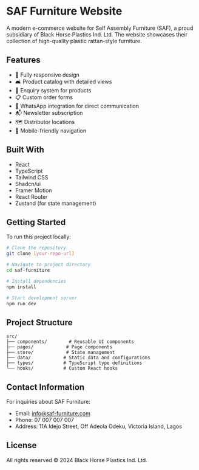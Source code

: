 
# SAF Furniture Website

A modern e-commerce website for Self Assembly Furniture (SAF), a proud subsidiary of Black Horse Plastics Ind. Ltd. The website showcases their collection of high-quality plastic rattan-style furniture.

## Features

- 📱 Fully responsive design
- 🛋️ Product catalog with detailed views
- 🛒 Enquiry system for products
- 📋 Custom order forms
- 📱 WhatsApp integration for direct communication
- 📬 Newsletter subscription
- 🗺️ Distributor locations
- 📱 Mobile-friendly navigation

## Built With

- React
- TypeScript
- Tailwind CSS
- Shadcn/ui
- Framer Motion
- React Router
- Zustand (for state management)

## Getting Started

To run this project locally:

```bash
# Clone the repository
git clone [your-repo-url]

# Navigate to project directory
cd saf-furniture

# Install dependencies
npm install

# Start development server
npm run dev
```

## Project Structure

```
src/
├── components/        # Reusable UI components
├── pages/            # Page components
├── store/            # State management
├── data/            # Static data and configurations
├── types/           # TypeScript type definitions
└── hooks/           # Custom React hooks
```

## Contact Information

For inquiries about SAF Furniture:
- Email: info@saf-furniture.com
- Phone: 07 007 007 007
- Address: 11A Idejo Street, Off Adeola Odeku, Victoria Island, Lagos

## License

All rights reserved © 2024 Black Horse Plastics Ind. Ltd.
